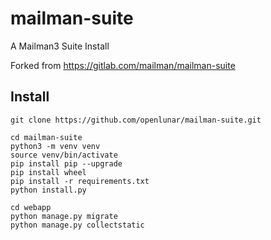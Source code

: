# mailman-suite
A Mailman3 Suite Install

Forked from https://gitlab.com/mailman/mailman-suite

## Install

```
git clone https://github.com/openlunar/mailman-suite.git

cd mailman-suite
python3 -m venv venv
source venv/bin/activate
pip install pip --upgrade
pip install wheel
pip install -r requirements.txt
python install.py

cd webapp
python manage.py migrate
python manage.py collectstatic
```

